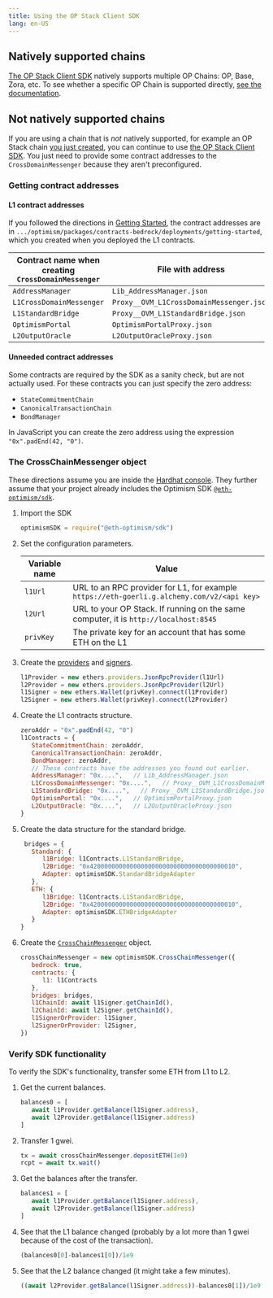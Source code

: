 ```yaml
---
title: Using the OP Stack Client SDK
lang: en-US
---
```



## Natively supported chains

[The OP Stack Client SDK](https://sdk.optimism.io/) natively supports multiple OP Chains: OP, Base, Zora, etc.
To see whether a specific OP Chain is supported directly, [see the documentation](https://sdk.optimism.io/enums/l2chainid).

## Not natively supported chains

If you are using a chain that is *not* natively supported, for example an OP Stack chain [you just created](./getting-started.md), you can continue to use [the OP Stack Client SDK](https://sdk.optimism.io/). 
You just need to provide some contract addresses to the `CrossDomainMessenger` because they aren't preconfigured.

### Getting contract addresses

#### L1 contract addresses

If you followed the directions in [Getting Started](./getting-started.md), the contract addresses are in `.../optimism/packages/contracts-bedrock/deployments/getting-started`, which you created when you deployed the L1 contracts.

| Contract name when creating `CrossDomainMessenger` | File with address |
| - | - |
| `AddressManager`         | `Lib_AddressManager.json`
| `L1CrossDomainMessenger` | `Proxy__OVM_L1CrossDomainMessenger.json`
| `L1StandardBridge`       | `Proxy__OVM_L1StandardBridge.json`
| `OptimismPortal`         | `OptimismPortalProxy.json`
| `L2OutputOracle`         | `L2OutputOracleProxy.json`


#### Unneeded contract addresses

Some contracts are required by the SDK as a sanity check, but are not actually used.
For these contracts you can just specify the zero address:

- `StateCommitmentChain`
- `CanonicalTransactionChain`
- `BondManager`

In JavaScript you can create the zero address using the expression `"0x".padEnd(42, "0")`.

### The CrossChainMessenger object

These directions assume you are inside the [Hardhat console](https://hardhat.org/hardhat-runner/docs/guides/hardhat-console).
They further assume that your project already includes the Optimism SDK [`@eth-optimism/sdk`](https://www.npmjs.com/package/@eth-optimism/sdk).

1. Import the SDK

   ```js
   optimismSDK = require("@eth-optimism/sdk")
   ```

1. Set the configuration parameters.

   | Variable name | Value |
   | - | - |
   | `l1Url` | URL to an RPC provider for L1, for example `https://eth-goerli.g.alchemy.com/v2/<api key>`
   | `l2Url` | URL to your OP Stack. If running on the same computer, it is `http://localhost:8545`
   | `privKey` | The private key for an account that has some ETH on the L1


1. Create the [providers](https://docs.ethers.org/v5/api/providers/) and [signers](https://docs.ethers.org/v5/api/signer/).

   ```js
   l1Provider = new ethers.providers.JsonRpcProvider(l1Url)
   l2Provider = new ethers.providers.JsonRpcProvider(l2Url)
   l1Signer = new ethers.Wallet(privKey).connect(l1Provider)
   l2Signer = new ethers.Wallet(privKey).connect(l2Provider)
   ```

1. Create the L1 contracts structure.

   ```js
   zeroAddr = "0x".padEnd(42, "0")
   l1Contracts = {
      StateCommitmentChain: zeroAddr,
      CanonicalTransactionChain: zeroAddr,
      BondManager: zeroAddr,
      // These contracts have the addresses you found out earlier.
      AddressManager: "0x....",   // Lib_AddressManager.json
      L1CrossDomainMessenger: "0x....",   // Proxy__OVM_L1CrossDomainMessenger.json  
      L1StandardBridge: "0x....",   // Proxy__OVM_L1StandardBridge.json
      OptimismPortal: "0x....",   // OptimismPortalProxy.json
      L2OutputOracle: "0x....",   // L2OutputOracleProxy.json
   }                       
   ```

1. Create the data structure for the standard bridge.

   ```js
    bridges = { 
      Standard: { 
         l1Bridge: l1Contracts.L1StandardBridge, 
         l2Bridge: "0x4200000000000000000000000000000000000010", 
         Adapter: optimismSDK.StandardBridgeAdapter
      },
      ETH: {
         l1Bridge: l1Contracts.L1StandardBridge, 
         l2Bridge: "0x4200000000000000000000000000000000000010", 
         Adapter: optimismSDK.ETHBridgeAdapter
      }
   }
   ```


1. Create the [`CrossChainMessenger`](https://sdk.optimism.io/classes/crosschainmessenger) object.

   ```js
   crossChainMessenger = new optimismSDK.CrossChainMessenger({
      bedrock: true,
      contracts: {
         l1: l1Contracts
      },
      bridges: bridges,
      l1ChainId: await l1Signer.getChainId(),
      l2ChainId: await l2Signer.getChainId(),
      l1SignerOrProvider: l1Signer,
      l2SignerOrProvider: l2Signer,    
   })
   ```

### Verify SDK functionality

To verify the SDK's functionality, transfer some ETH from L1 to L2.

1. Get the current balances.

   ```js
   balances0 = [
      await l1Provider.getBalance(l1Signer.address),
      await l2Provider.getBalance(l1Signer.address)
   ]
   ```

1. Transfer 1 gwei.

   ```js
   tx = await crossChainMessenger.depositETH(1e9)
   rcpt = await tx.wait()
   ```

1. Get the balances after the transfer.

   ```js
   balances1 = [
      await l1Provider.getBalance(l1Signer.address),
      await l2Provider.getBalance(l1Signer.address)
   ]
   ```

1. See that the L1 balance changed (probably by a lot more than 1 gwei because of the cost of the transaction).

   ```js
   (balances0[0]-balances1[0])/1e9
   ```

1. See that the L2 balance changed (it might take a few minutes).  

   ```js
   ((await l2Provider.getBalance(l1Signer.address))-balances0[1])/1e9
   ```
